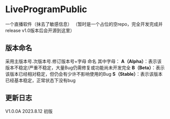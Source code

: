 # LiveProgramPublic
一个直播软件（抹去了敏感信息）
（暂时是一个占位的空repo，完全开发完成并release v1.0版本后会开源到这里）
## 版本命名
采用主版本号.次版本号.修订版本号+字母 命名
其中字母：
**A（Alpha）**：表示该版本不稳定/严重不稳定，大量Bug仍需修复或功能尚未开发完全
**B（Beta）**：表示该版本已经相对稳定，但仍会有少许不影响使用的Bug
**S（Stable）**：表示该版本已经基本稳定，正常状态下没有bug
## 更新日志
V1.0.0A 2023.8.12
初版
